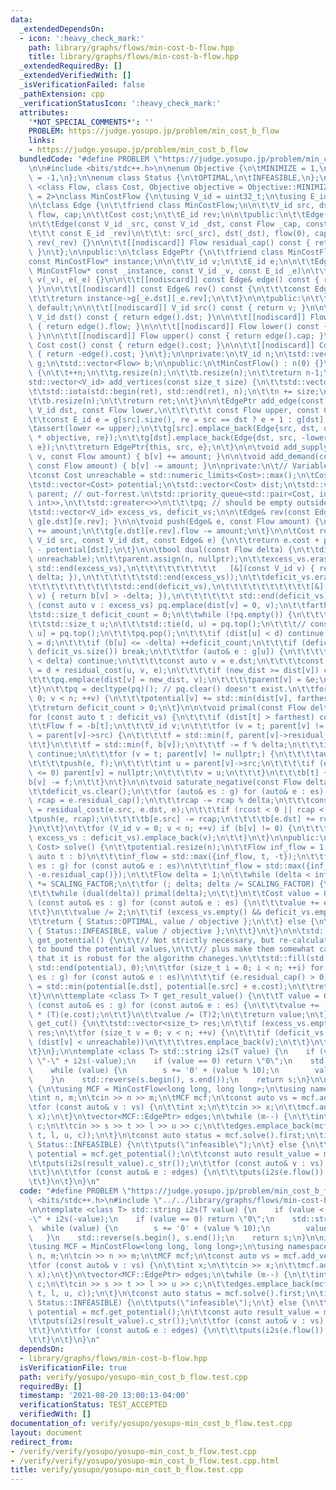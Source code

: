```yaml
---
data:
  _extendedDependsOn:
  - icon: ':heavy_check_mark:'
    path: library/graphs/flows/min-cost-b-flow.hpp
    title: library/graphs/flows/min-cost-b-flow.hpp
  _extendedRequiredBy: []
  _extendedVerifiedWith: []
  _isVerificationFailed: false
  _pathExtension: cpp
  _verificationStatusIcon: ':heavy_check_mark:'
  attributes:
    '*NOT_SPECIAL_COMMENTS*': ''
    PROBLEM: https://judge.yosupo.jp/problem/min_cost_b_flow
    links:
    - https://judge.yosupo.jp/problem/min_cost_b_flow
  bundledCode: "#define PROBLEM \"https://judge.yosupo.jp/problem/min_cost_b_flow\"\
    \n\n#include <bits/stdc++.h>\n\nenum Objective {\n\tMINIMIZE = 1,\n\tMAXIMIZE\
    \ = -1,\n};\n\nenum class Status {\n\tOPTIMAL,\n\tINFEASIBLE,\n};\n\ntemplate\
    \ <class Flow, class Cost, Objective objective = Objective::MINIMIZE, Flow SCALING_FACTOR\
    \ = 2>\nclass MinCostFlow {\n\tusing V_id = uint32_t;\n\tusing E_id = uint32_t;\n\
    \n\tclass Edge {\n\t\tfriend class MinCostFlow;\n\n\t\tV_id src, dst;\n\t\tFlow\
    \ flow, cap;\n\t\tCost cost;\n\t\tE_id rev;\n\n\tpublic:\n\t\tEdge() = default;\n\
    \n\t\tEdge(const V_id _src, const V_id _dst, const Flow _cap, const Cost _cost,\n\
    \t\t\t const E_id _rev)\n\t\t\t: src(_src), dst(_dst), flow(0), cap(_cap), cost(_cost),\
    \ rev(_rev) {}\n\n\t\t[[nodiscard]] Flow residual_cap() const { return cap - flow;\
    \ }\n\t};\n\npublic:\n\tclass EdgePtr {\n\t\tfriend class MinCostFlow;\n\n\t\t\
    const MinCostFlow* instance;\n\n\t\tV_id v;\n\t\tE_id e;\n\n\t\tEdgePtr(const\
    \ MinCostFlow* const _instance, const V_id _v, const E_id _e)\n\t\t\t: instance(_instance),\
    \ v(_v), e(_e) {}\n\n\t\t[[nodiscard]] const Edge& edge() const { return instance->g[v][e];\
    \ }\n\n\t\t[[nodiscard]] const Edge& rev() const {\n\t\t\tconst Edge& _e = edge();\n\
    \t\t\treturn instance->g[_e.dst][_e.rev];\n\t\t}\n\n\tpublic:\n\t\tEdgePtr() =\
    \ default;\n\n\t\t[[nodiscard]] V_id src() const { return v; }\n\n\t\t[[nodiscard]]\
    \ V_id dst() const { return edge().dst; }\n\n\t\t[[nodiscard]] Flow flow() const\
    \ { return edge().flow; }\n\n\t\t[[nodiscard]] Flow lower() const { return -rev().cap;\
    \ }\n\n\t\t[[nodiscard]] Flow upper() const { return edge().cap; }\n\n\t\t[[nodiscard]]\
    \ Cost cost() const { return edge().cost; }\n\n\t\t[[nodiscard]] Cost gain() const\
    \ { return -edge().cost; }\n\t};\n\nprivate:\n\tV_id n;\n\tstd::vector<std::vector<Edge>>\
    \ g;\n\tstd::vector<Flow> b;\n\npublic:\n\tMinCostFlow() : n(0) {}\n\n\tV_id add_vertex()\
    \ {\n\t\t++n;\n\t\tg.resize(n);\n\t\tb.resize(n);\n\t\treturn n-1;\n\t}\n\n\t\
    std::vector<V_id> add_vertices(const size_t size) {\n\t\tstd::vector<V_id> ret(size);\n\
    \t\tstd::iota(std::begin(ret), std::end(ret), n);\n\t\tn += size;\n\t\tg.resize(n);\n\
    \t\tb.resize(n);\n\t\treturn ret;\n\t}\n\n\tEdgePtr add_edge(const V_id src, const\
    \ V_id dst, const Flow lower,\n\t\t\t\t\t const Flow upper, const Cost cost) {\n\
    \t\tconst E_id e = g[src].size(), re = src == dst ? e + 1 : g[dst].size();\n\t\
    \tassert(lower <= upper);\n\t\tg[src].emplace_back(Edge{src, dst, upper, cost\
    \ * objective, re});\n\t\tg[dst].emplace_back(Edge{dst, src, -lower, -cost * objective,\
    \ e});\n\t\treturn EdgePtr{this, src, e};\n\t}\n\n\tvoid add_supply(const V_id\
    \ v, const Flow amount) { b[v] += amount; }\n\n\tvoid add_demand(const V_id v,\
    \ const Flow amount) { b[v] -= amount; }\n\nprivate:\n\t// Variables used in calculation\n\
    \tconst Cost unreachable = std::numeric_limits<Cost>::max();\n\tCost farthest;\n\
    \tstd::vector<Cost> potential;\n\tstd::vector<Cost> dist;\n\tstd::vector<Edge*>\
    \ parent; // out-forrest.\n\tstd::priority_queue<std::pair<Cost, int>, std::vector<std::pair<Cost,\
    \ int>>,\n\t\tstd::greater<>>\n\t\t\tpq; // should be empty outside of dual()\n\
    \tstd::vector<V_id> excess_vs, deficit_vs;\n\n\tEdge& rev(const Edge& e) { return\
    \ g[e.dst][e.rev]; }\n\n\tvoid push(Edge& e, const Flow amount) {\n\t\te.flow\
    \ += amount;\n\t\tg[e.dst][e.rev].flow -= amount;\n\t}\n\n\tCost residual_cost(const\
    \ V_id src, const V_id dst, const Edge& e) {\n\t\treturn e.cost + potential[src]\
    \ - potential[dst];\n\t}\n\n\tbool dual(const Flow delta) {\n\t\tdist.assign(n,\
    \ unreachable);\n\t\tparent.assign(n, nullptr);\n\t\texcess_vs.erase(std::remove_if(std::begin(excess_vs),\
    \ std::end(excess_vs),\n\t\t\t\t\t\t\t\t\t   [&](const V_id v) { return b[v] <\
    \ delta; }),\n\t\t\t\t\t\tstd::end(excess_vs));\n\t\tdeficit_vs.erase(std::remove_if(std::begin(deficit_vs),\n\
    \t\t\t\t\t\t\t\t\t\tstd::end(deficit_vs),\n\t\t\t\t\t\t\t\t\t\t[&](const V_id\
    \ v) { return b[v] > -delta; }),\n\t\t\t\t\t\t std::end(deficit_vs));\n\t\tfor\
    \ (const auto v : excess_vs) pq.emplace(dist[v] = 0, v);\n\t\tfarthest = 0;\n\t\
    \tstd::size_t deficit_count = 0;\n\t\twhile (!pq.empty()) {\n\t\t\tCost d;\n\t\
    \t\tstd::size_t u;\n\t\t\tstd::tie(d, u) = pq.top();\n\t\t\t// const auto [d,\
    \ u] = pq.top();\n\t\t\tpq.pop();\n\t\t\tif (dist[u] < d) continue;\n\t\t\tfarthest\
    \ = d;\n\t\t\tif (b[u] <= -delta) ++deficit_count;\n\t\t\tif (deficit_count >=\
    \ deficit_vs.size()) break;\n\t\t\tfor (auto& e : g[u]) {\n\t\t\t\tif (e.residual_cap()\
    \ < delta) continue;\n\t\t\t\tconst auto v = e.dst;\n\t\t\t\tconst auto new_dist\
    \ = d + residual_cost(u, v, e);\n\t\t\t\tif (new_dist >= dist[v]) continue;\n\t\
    \t\t\tpq.emplace(dist[v] = new_dist, v);\n\t\t\t\tparent[v] = &e;\n\t\t\t}\n\t\
    \t}\n\t\tpq = decltype(pq)(); // pq.clear() doesn't exist.\n\t\tfor (V_id v =\
    \ 0; v < n; ++v) {\n\t\t\tpotential[v] += std::min(dist[v], farthest);\n\t\t}\n\
    \t\treturn deficit_count > 0;\n\t}\n\n\tvoid primal(const Flow delta) {\n\t\t\
    for (const auto t : deficit_vs) {\n\t\t\tif (dist[t] > farthest) continue;\n\t\
    \t\tFlow f = -b[t];\n\t\t\tV_id v;\n\t\t\tfor (v = t; parent[v] != nullptr; v\
    \ = parent[v]->src) {\n\t\t\t\tf = std::min(f, parent[v]->residual_cap());\n\t\
    \t\t}\n\t\t\tf = std::min(f, b[v]);\n\t\t\tf -= f % delta;\n\t\t\tif (f <= 0)\
    \ continue;\n\t\t\tfor (v = t; parent[v] != nullptr;) {\n\t\t\t\tauto& e = *parent[v];\n\
    \t\t\t\tpush(e, f);\n\t\t\t\tint u = parent[v]->src;\n\t\t\t\tif (e.residual_cap()\
    \ <= 0) parent[v] = nullptr;\n\t\t\t\tv = u;\n\t\t\t}\n\t\t\tb[t] += f;\n\t\t\t\
    b[v] -= f;\n\t\t}\n\t}\n\n\tvoid saturate_negative(const Flow delta) {\n\t\texcess_vs.clear();\n\
    \t\tdeficit_vs.clear();\n\t\tfor (auto& es : g) for (auto& e : es) {\n\t\t\tFlow\
    \ rcap = e.residual_cap();\n\t\t\trcap -= rcap % delta;\n\t\t\tconst Cost rcost\
    \ = residual_cost(e.src, e.dst, e);\n\t\t\tif (rcost < 0 || rcap < 0) {\n\t\t\t\
    \tpush(e, rcap);\n\t\t\t\tb[e.src] -= rcap;\n\t\t\t\tb[e.dst] += rcap;\n\t\t\t\
    }\n\t\t}\n\t\tfor (V_id v = 0; v < n; ++v) if (b[v] != 0) {\n\t\t\t(b[v] > 0 ?\
    \ excess_vs : deficit_vs).emplace_back(v);\n\t\t}\n\t}\n\npublic:\n\tstd::pair<Status,\
    \ Cost> solve() {\n\t\tpotential.resize(n);\n\t\tFlow inf_flow = 1;\n\t\tfor (const\
    \ auto t : b)\n\t\t\tinf_flow = std::max({inf_flow, t, -t});\n\t\tfor (const auto&\
    \ es : g) for (const auto& e : es)\n\t\t\tinf_flow = std::max({inf_flow, e.residual_cap(),\
    \ -e.residual_cap()});\n\t\tFlow delta = 1;\n\t\twhile (delta < inf_flow) delta\
    \ *= SCALING_FACTOR;\n\t\tfor (; delta; delta /= SCALING_FACTOR) {\n\t\t\tsaturate_negative(delta);\n\
    \t\t\twhile (dual(delta)) primal(delta);\n\t\t}\n\t\tCost value = 0;\n\t\tfor\
    \ (const auto& es : g) for (const auto& e : es) {\n\t\t\tvalue += e.flow * e.cost;\n\
    \t\t}\n\t\tvalue /= 2;\n\t\tif (excess_vs.empty() && deficit_vs.empty()) {\n\t\
    \t\treturn { Status::OPTIMAL, value / objective };\n\t\t} else {\n\t\t\treturn\
    \ { Status::INFEASIBLE, value / objective };\n\t\t}\n\t}\n\n\tstd::vector<Cost>\
    \ get_potential() {\n\t\t// Not strictly necessary, but re-calculate potential\
    \ to bound the potential values,\n\t\t// plus make them somewhat canonical so\
    \ that it is robust for the algorithm chaneges.\n\t\tstd::fill(std::begin(potential),\
    \ std::end(potential), 0);\n\t\tfor (size_t i = 0; i < n; ++i) for (const auto&\
    \ es : g) for (const auto& e : es)\n\t\t\tif (e.residual_cap() > 0) potential[e.dst]\
    \ = std::min(potential[e.dst], potential[e.src] + e.cost);\n\t\treturn potential;\n\
    \t}\n\n\ttemplate <class T> T get_result_value() {\n\t\tT value = 0;\n\t\tfor\
    \ (const auto& es : g) for (const auto& e : es) {\n\t\t\tvalue += (T)(e.flow)\
    \ * (T)(e.cost);\n\t\t}\n\t\tvalue /= (T)2;\n\t\treturn value;\n\t}\n\t\n\tstd::vector<size_t>\
    \ get_cut() {\n\t\tstd::vector<size_t> res;\n\t\tif (excess_vs.empty()) return\
    \ res;\n\t\tfor (size_t v = 0; v < n; ++v) {\n\t\t\tif (deficit_vs.empty() ||\
    \ (dist[v] < unreachable))\n\t\t\t\tres.emplace_back(v);\n\t\t}\n\t\treturn res;\n\
    \t}\n};\n\ntemplate <class T> std::string i2s(T value) {\n    if (value < 0) return\
    \ \"-\" + i2s(-value);\n    if (value == 0) return \"0\";\n    std::string s;\n\
    \    while (value) {\n        s += '0' + (value % 10);\n        value /= 10;\n\
    \    }\n    std::reverse(s.begin(), s.end());\n    return s;\n}\n\nint main()\
    \ {\n\tusing MCF = MinCostFlow<long long, long long>;\n\tusing namespace std;\n\
    \tint n, m;\n\tcin >> n >> m;\n\tMCF mcf;\n\tconst auto vs = mcf.add_vertices(n);\n\
    \tfor (const auto& v : vs) {\n\t\tint x;\n\t\tcin >> x;\n\t\tmcf.add_supply(vs[v],\
    \ x);\n\t}\n\tvector<MCF::EdgePtr> edges;\n\twhile (m--) {\n\t\tint s, t, l, u,\
    \ c;\n\t\tcin >> s >> t >> l >> u >> c;\n\t\tedges.emplace_back(mcf.add_edge(s,\
    \ t, l, u, c));\n\t}\n\tconst auto status = mcf.solve().first;\n\tif (status ==\
    \ Status::INFEASIBLE) {\n\t\tputs(\"infeasible\");\n\t} else {\n\t\tconst auto\
    \ potential = mcf.get_potential();\n\t\tconst auto result_value = mcf.get_result_value<__int128_t>();\n\
    \t\tputs(i2s(result_value).c_str());\n\t\tfor (const auto& v : vs) {\n\t\t\tputs(i2s(potential[v]).c_str());\n\
    \t\t}\n\t\tfor (const auto& e : edges) {\n\t\t\tputs(i2s(e.flow()).c_str());\n\
    \t\t}\n\t}\n}\n"
  code: "#define PROBLEM \"https://judge.yosupo.jp/problem/min_cost_b_flow\"\n\n#include\
    \ <bits/stdc++.h>\n#include \"../../library/graphs/flows/min-cost-b-flow.hpp\"\
    \n\ntemplate <class T> std::string i2s(T value) {\n    if (value < 0) return \"\
    -\" + i2s(-value);\n    if (value == 0) return \"0\";\n    std::string s;\n  \
    \  while (value) {\n        s += '0' + (value % 10);\n        value /= 10;\n \
    \   }\n    std::reverse(s.begin(), s.end());\n    return s;\n}\n\nint main() {\n\
    \tusing MCF = MinCostFlow<long long, long long>;\n\tusing namespace std;\n\tint\
    \ n, m;\n\tcin >> n >> m;\n\tMCF mcf;\n\tconst auto vs = mcf.add_vertices(n);\n\
    \tfor (const auto& v : vs) {\n\t\tint x;\n\t\tcin >> x;\n\t\tmcf.add_supply(vs[v],\
    \ x);\n\t}\n\tvector<MCF::EdgePtr> edges;\n\twhile (m--) {\n\t\tint s, t, l, u,\
    \ c;\n\t\tcin >> s >> t >> l >> u >> c;\n\t\tedges.emplace_back(mcf.add_edge(s,\
    \ t, l, u, c));\n\t}\n\tconst auto status = mcf.solve().first;\n\tif (status ==\
    \ Status::INFEASIBLE) {\n\t\tputs(\"infeasible\");\n\t} else {\n\t\tconst auto\
    \ potential = mcf.get_potential();\n\t\tconst auto result_value = mcf.get_result_value<__int128_t>();\n\
    \t\tputs(i2s(result_value).c_str());\n\t\tfor (const auto& v : vs) {\n\t\t\tputs(i2s(potential[v]).c_str());\n\
    \t\t}\n\t\tfor (const auto& e : edges) {\n\t\t\tputs(i2s(e.flow()).c_str());\n\
    \t\t}\n\t}\n}\n"
  dependsOn:
  - library/graphs/flows/min-cost-b-flow.hpp
  isVerificationFile: true
  path: verify/yosupo/yosupo-min_cost_b_flow.test.cpp
  requiredBy: []
  timestamp: '2021-08-20 13:00:13-04:00'
  verificationStatus: TEST_ACCEPTED
  verifiedWith: []
documentation_of: verify/yosupo/yosupo-min_cost_b_flow.test.cpp
layout: document
redirect_from:
- /verify/verify/yosupo/yosupo-min_cost_b_flow.test.cpp
- /verify/verify/yosupo/yosupo-min_cost_b_flow.test.cpp.html
title: verify/yosupo/yosupo-min_cost_b_flow.test.cpp
---
```

